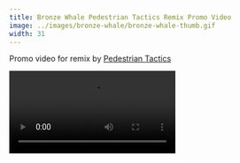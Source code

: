 ```yaml
---
title: Bronze Whale Pedestrian Tactics Remix Promo Video
image: ../images/bronze-whale/bronze-whale-thumb.gif
width: 31
---
```


Promo video for remix by [Pedestrian Tactics](pedestriantactics.com)

<video controls src="images/bronze-whale/bronze-whale-video.mp4"></video>